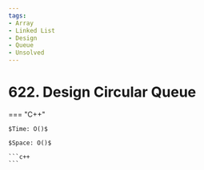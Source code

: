```yaml
---
tags:
- Array
- Linked List
- Design
- Queue
- Unsolved
---
```



# 622. Design Circular Queue

=== "C++"

    $Time: O()$

    $Space: O()$

    ```c++
    ```